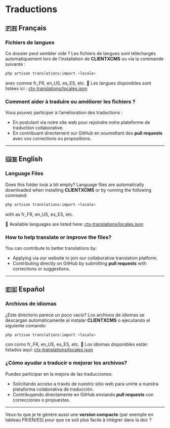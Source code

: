 # Traductions

## 🇫🇷 Français

### Fichiers de langues

Ce dossier peut sembler vide ?
Les fichiers de langues sont téléchargés automatiquement lors de l’installation de **CLIENTXCMS** ou via la commande suivante :

```bash
php artisan translations:import <locale>
```

avec <locale> comme fr_FR, en_US, es_ES, etc.
📂 Les langues disponibles sont listées ici : [ctx-translations/locales.json](https://github.com/ClientXCMS/ctx-translations/blob/main/locales.json)

### Comment aider à traduire ou améliorer les fichiers ?

Vous pouvez participer à l’amélioration des traductions :

* En postulant via notre site web pour rejoindre notre plateforme de traduction collaborative.
* En contribuant directement sur GitHub en soumettant des **pull requests** avec vos corrections ou propositions.

---

## 🇬🇧 English

### Language Files

Does this folder look a bit empty?
Language files are automatically downloaded when installing **CLIENTXCMS** or by running the following command:

```bash
php artisan translations:import <locale>
```

with <locale> as fr_FR, en_US, es_ES, etc.

📂 Available languages are listed here: [ctx-translations/locales.json](https://github.com/ClientXCMS/ctx-translations/blob/main/locales.json)

### How to help translate or improve the files?

You can contribute to better translations by:

* Applying via our website to join our collaborative translation platform.
* Contributing directly on GitHub by submitting **pull requests** with corrections or suggestions.

---

## 🇪🇸 Español

### Archivos de idiomas

¿Este directorio parece un poco vacío?
Los archivos de idiomas se descargan automáticamente al instalar **CLIENTXCMS** o ejecutando el siguiente comando:

```bash
php artisan translations:import <locale>
```
con <locale> como fr_FR, en_US, es_ES, etc.
📂 Los idiomas disponibles están listados aquí: [ctx-translations/locales.json](https://github.com/ClientXCMS/ctx-translations/blob/main/locales.json)

### ¿Cómo ayudar a traducir o mejorar los archivos?

Puedes participar en la mejora de las traducciones:

* Solicitando acceso a través de nuestro sitio web para unirte a nuestra plataforma colaborativa de traducción.
* Contribuyendo directamente en GitHub enviando **pull requests** con correcciones o propuestas.

---

Veux-tu que je te génère aussi une **version compacte** (par exemple en tableau FR/EN/ES) pour que ce soit plus facile à intégrer dans la doc ?
